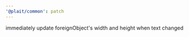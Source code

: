```yaml
---
'@plait/common': patch
---
```


immediately update foreignObject's width and height  when text changed

